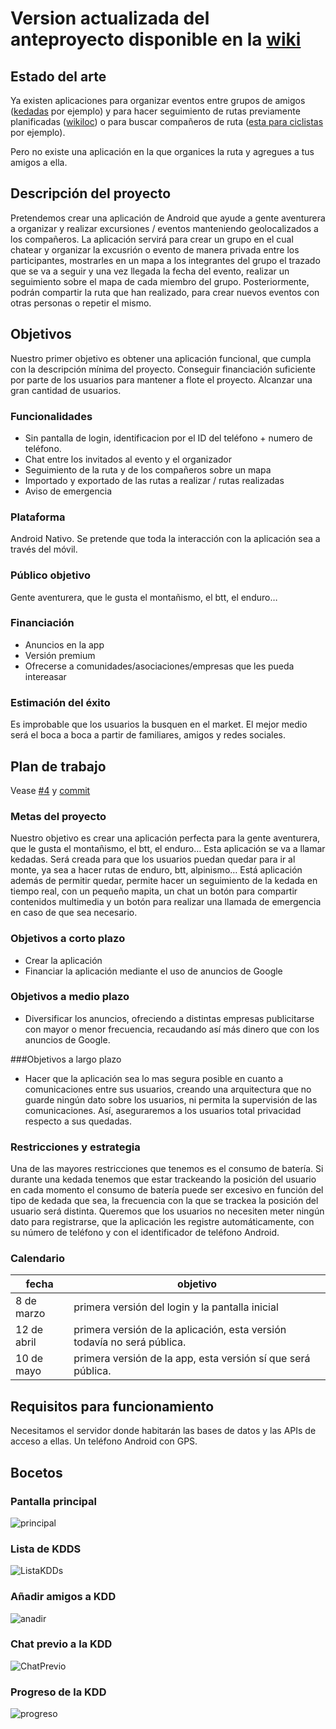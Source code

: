 # Version actualizada del anteproyecto disponible en la [wiki](https://github.com/iechavarri/AppARO/wiki/Anteproyecto)

## Estado del arte
Ya existen aplicaciones para organizar eventos entre grupos de amigos ([kedadas](https://play.google.com/store/apps/details?id=com.valiantbit.kedadas&hl=es) por ejemplo) y para hacer seguimiento de rutas previamente planificadas ([wikiloc](https://play.google.com/store/apps/details?id=com.wikiloc.wikilocandroid&hl=es)) o para buscar compañeros de ruta ([esta para ciclistas](https://play.google.com/store/apps/details?id=com.moveando.ciclismo&hl=es) por ejemplo).

Pero no existe una aplicación en la que organices la ruta y agregues a tus amigos a ella. 

## Descripción del proyecto
Pretendemos crear una aplicación de Android que ayude a gente aventurera a organizar y realizar excursiones / eventos manteniendo geolocalizados a los compañeros. La aplicación servirá para crear un grupo en el cual chatear y organizar la excusrión o evento de manera privada entre los participantes, mostrarles en un mapa a los integrantes del grupo el trazado que se va a seguir y una vez llegada la fecha del evento, realizar un seguimiento sobre el mapa de cada miembro del grupo. Posteriormente, podrán compartir la ruta que han realizado, para crear nuevos eventos con otras personas o repetir el mismo.

## Objetivos
Nuestro primer objetivo es obtener una aplicación funcional, que cumpla con la descripción mínima del proyecto.
Conseguir financiación suficiente por parte de los usuarios para mantener a flote el proyecto.
Alcanzar una gran cantidad de usuarios.

### Funcionalidades
 - Sin pantalla de login, identificacion por el ID del teléfono + numero de teléfono.
 - Chat entre los invitados al evento y el organizador
 - Seguimiento de la ruta y de los compañeros sobre un mapa
 - Importado y exportado de las rutas a realizar / rutas realizadas
 - Aviso de emergencia

### Plataforma
Android Nativo. Se pretende que toda la interacción con la aplicación sea a través del móvil.

### Público objetivo
Gente aventurera, que le gusta el montañismo, el btt, el enduro… 

### Financiación
- Anuncios en la app
- Versión premium
- Ofrecerse a comunidades/asociaciones/empresas que les pueda intereasar

### Estimación del éxito
Es improbable que los usuarios la busquen en el market. El mejor medio será el boca a boca a partir de familiares, amigos y redes sociales.

## Plan de trabajo
Vease [#4](../issues/4) y [commit](../commit/cc2e4c928df1570d09d4eee748a96b5f651bcf3e)
### Metas del proyecto
Nuestro objetivo es crear una aplicación perfecta para la gente aventurera, que le gusta el montañismo, el btt, el enduro…
Esta aplicación se va a llamar kedadas. Será creada para que los usuarios puedan quedar para ir al monte, ya sea a hacer rutas de enduro, btt, alpinismo… Está aplicación además de permitir quedar, permite hacer un seguimiento de la kedada en tiempo real, con un pequeño mapita, un chat un botón para compartir contenidos multimedia y un botón para realizar una llamada de emergencia en caso de que sea necesario. 

### Objetivos a corto plazo
 - Crear la aplicación
 - Financiar la aplicación mediante el uso de anuncios de Google

### Objetivos a medio plazo
 - Diversificar los anuncios, ofreciendo a distintas empresas publicitarse con mayor o menor frecuencia, recaudando así más dinero que con los anuncios de Google.

###Objetivos a largo plazo
 - Hacer que la aplicación sea lo mas segura posible en cuanto a comunicaciones entre sus usuarios, creando una arquitectura que no guarde ningún dato sobre los usuarios, ni permita la supervisión de las comunicaciones. Así, aseguraremos a los usuarios total privacidad respecto a sus quedadas.

### Restricciones y estrategia
Una de las mayores restricciones que tenemos es el consumo de batería. Si durante una kedada tenemos que estar trackeando la posición del usuario en cada momento el consumo de batería puede ser excesivo en función del tipo de kedada que sea, la frecuencia con la que se trackea la posición del usuario será distinta.
Queremos que los usuarios no necesiten meter ningún dato para registrarse, que la aplicación les registre automáticamente, con su número de teléfono y con el identificador de teléfono Android.

### Calendario

fecha       | objetivo
------------|-------------------------------------------------------------------------
8 de marzo  | primera versión del login y la pantalla inicial
12 de abril | primera versión de la aplicación, esta versión todavía no será pública.
10 de mayo  | primera versión de la app, esta versión sí que será pública.

## Requisitos para funcionamiento
Necesitamos el servidor donde habitarán las bases de datos y las APIs de acceso a ellas.
Un teléfono Android con GPS.

## Bocetos
### Pantalla principal
![principal](https://github.com/iechavarri/AppARO/blob/master/mockups/principal.png)
### Lista de KDDS
![ListaKDDs](https://github.com/iechavarri/AppARO/blob/master/mockups/listaKDDs.png)
### Añadir amigos a KDD
![anadir](https://github.com/iechavarri/AppARO/blob/master/mockups/anadir.png)
### Chat previo a la KDD
![ChatPrevio](https://github.com/iechavarri/AppARO/blob/master/mockups/ChatPrevio.png)
### Progreso de la KDD
![progreso](https://github.com/iechavarri/AppARO/blob/master/mockups/progreso.png)